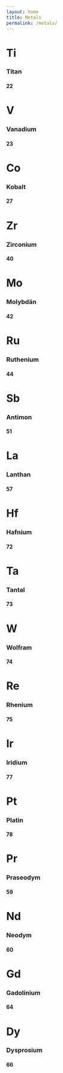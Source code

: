 ```yaml
---
layout: home
title: Metals
permalink: /metals/
---
```


<div class="metals">
    <div class="metal" style="visibility:hidden">
    </div>
    <div class="metal" type="refractory">
        <h1>
            Ti
        </h1>
        <h3>
            Titan <!-- German spelling -->
        </h3>
        <h4>
            22
        </h4>
    </div>
    <div class="metal" type="refractory">
        <h1>
            V
        </h1>
        <h3>
            Vanadium
        </h3>
        <h4>
            23
        </h4>
    </div>
    <div class="metal" style="visibility:hidden">
    </div>
    <div class="metal" style="visibility:hidden">
    </div>
    <div class="metal" type="transition">
        <h1>
            Co
        </h1>
        <h3>
            Kobalt
        </h3>
        <h4>
            27
        </h4>
    </div>
    <div class="metal" style="visibility:hidden">
    </div>
    <div class="metal" style="visibility:hidden">
    </div>
    <div class="metal" type="refractory">
        <h1>
            Zr
        </h1>
        <h3>
            Zirconium
        </h3>
        <h4>
            40
        </h4>
    </div>
    <div class="metal" style="visibility:hidden">
    </div>
    <div class="metal" type="refractory">
        <h1>
            Mo
        </h1>
        <h3>
            Molybdän <!-- German spelling -->
        </h3>
        <h4>
            42
        </h4>
    </div>
    <div class="metal" type="noble">
        <h1>
            Ru
        </h1>
        <h3>
            Ruthenium
        </h3>
        <h4>
            44
        </h4>
    </div>
    <div class="metal" style="visibility:hidden">
    </div>
    <div class="metal" type="metalloid">
        <h1>
            Sb
        </h1>
        <h3>
            Antimon
        </h3>
        <h4>
            51
        </h4>
    </div>
    <div class="metal" type="lanthanide">
        <h1>
            La
        </h1>
        <h3>
            Lanthan <!-- German spelling -->
        </h3>
        <h4>
            57
        </h4>
    </div>
    <div class="metal" type="refractory">
        <h1>
            Hf
        </h1>
        <h3>
            Hafnium
        </h3>
        <h4>
            72
        </h4>
    </div>
    <div class="metal" type="refractory">
        <h1>
            Ta
        </h1>
        <h3>
            Tantal <!-- German spelling -->
        </h3>
        <h4>
            73
        </h4>
    </div>
    <div class="metal" type="refractory">
        <h1>
            W
        </h1>
        <h3>
            Wolfram <!-- German spelling -->
        </h3>
        <h4>
            74
        </h4>
    </div>
    <div class="metal" type="refractory">
        <h1>
            Re
        </h1>
        <h3>
            Rhenium
        </h3>
        <h4>
            75
        </h4>
    </div>
    <div class="metal" type="noble">
        <h1>
            Ir
        </h1>
        <h3>
            Iridium
        </h3>
        <h4>
            77
        </h4>
    </div>
    <div class="metal" type="noble">
        <h1>
            Pt
        </h1>
        <h3>
            Platin <!-- German spelling -->
        </h3>
        <h4>
            78
        </h4>
    </div>
    <div class="metal" style="visibility:hidden">
    </div>
    <div class="metal" type="lanthanide">
        <h1>
            Pr
        </h1>
        <h3>
            Praseodym <!-- German spelling -->
        </h3>
        <h4>
            59
        </h4>
    </div>
    <div class="metal" type="lanthanide">
        <h1>
            Nd
        </h1>
        <h3>
            Neodym <!-- German spelling -->
        </h3>
        <h4>
            60
        </h4>
    </div>
    <div class="metal" style="visibility:hidden">
    </div>
    <div class="metal" style="visibility:hidden">
    </div>
    <div class="metal" type="lanthanide">
        <h1>
            Gd
        </h1>
        <h3>
            Gadolinium
        </h3>
        <h4>
            64
        </h4>
    </div>
    <div class="metal" type="lanthanide">
        <h1>
            Dy
        </h1>
        <h3>
            Dysprosium
        </h3>
        <h4>
            66
        </h4>
    </div>
</div>
